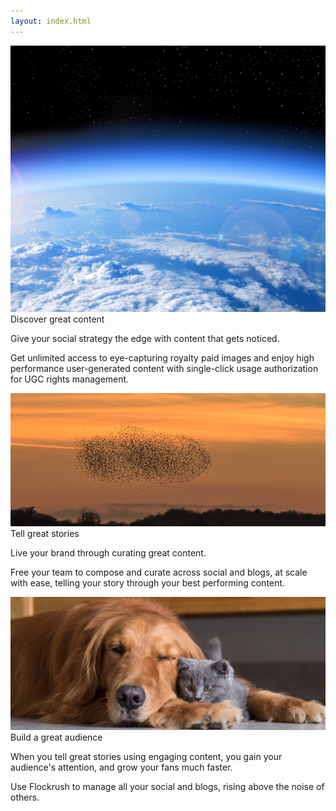 ```yaml
---
layout: index.html
---
```


<!-- Discover - Tell a story - Build great Audiences -Promote Home Page -->

 <div class="ui vertical stripe segment">
  <div class="ui stackable grid">
  <div class="eight wide left aligned column">
  <div class="ui massive image">
  <img src="/img/Earth-discover-great-content-flockrush.jpg" alt="Earth Flockrush Discover Great Content">
  <div class="ui h-bold">
          Discover great content
        </div>
  <p class="p-em-166">
          Give your social strategy the edge with content that gets noticed.
        </p>
  <p>Get unlimited access to eye-capturing royalty paid images and enjoy high performance user-generated content with single-click usage authorization for UGC rights management.
        </p>
</div>
</div>
  <div class="eight wide left aligned column">
  <div class="two column row">
  <div class="column">
  <div class="ui massive image">
  <img src="/img/Starlings-build-a-great-audience-flockrush.jpg" alt="Starling Flockrush Build a Great Audience">
  <div class="ui h-bold">
              Tell great stories</div>
  <p class="p-em-166">
              Live your brand through curating great content.</p>
  <p>Free your team to compose and curate across <span class="p-notchup">social</span>  and <span class="p-notchup">blogs</span>, at scale with ease, telling your story through your best performing content.</p>
</div>
</div>
  <div class="column">
  <div class="ui massive image">
  <img src="/img/DogCat-tell-a-story-flockrush.jpg" alt="Dog Cats Flockrush Tell a Great Story">
  <div class="ui h-bold">
              Build a great audience</div>
  <p class="p-em-166">
              When you tell great stories using engaging content, you gain your audience's attention, and grow your fans much faster.
            </p>
  <p>Use Flockrush to manage all your <span class="p-notchup">social</span>  and <span class="p-notchup">blogs</span>, rising above the noise of others.</p>
</div>
</div>
</div>
</div>
</div>
</div>

